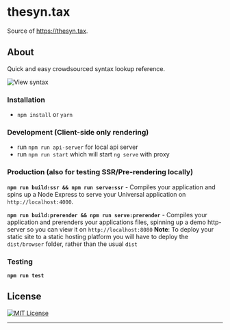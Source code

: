 # thesyn.tax
Source of https://thesyn.tax.

## About

Quick and easy crowdsourced syntax lookup reference. 

![View syntax](https://giphy.com/gifs/sRJd7UJZEvY1FeDkbb/html5)

### Installation
* `npm install` or `yarn`

### Development (Client-side only rendering)
* run `npm run api-server` for local api server
* run `npm run start` which will start `ng serve` with proxy

### Production (also for testing SSR/Pre-rendering locally)
**`npm run build:ssr && npm run serve:ssr`** - Compiles your application and spins up a Node Express to serve your Universal application on `http://localhost:4000`.

**`npm run build:prerender && npm run serve:prerender`** - Compiles your application and prerenders your applications files, spinning up a demo http-server so you can view it on `http://localhost:8080`
**Note**: To deploy your static site to a static hosting platform you will have to deploy the `dist/browser` folder, rather than the usual `dist`

### Testing

**`npm run test`**

## License
[![MIT License](https://img.shields.io/badge/license-MIT-blue.svg?style=flat)](/LICENSE)

---
